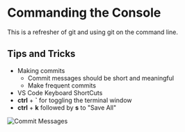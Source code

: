 # Commanding the Console

This is a refresher of git and using git on the command line.

## Tips and Tricks

- Making commits
    - Commit messages should be short and meaningful
    - Make frequent commits
- VS Code Keyboard ShortCuts
- **ctrl** + **`** for toggling the terminal window
- **ctrl** + **k** followed by **s** to "Save All"

![Commit Messages](https://imgs.xkcd.com/comics/git_commit.png)